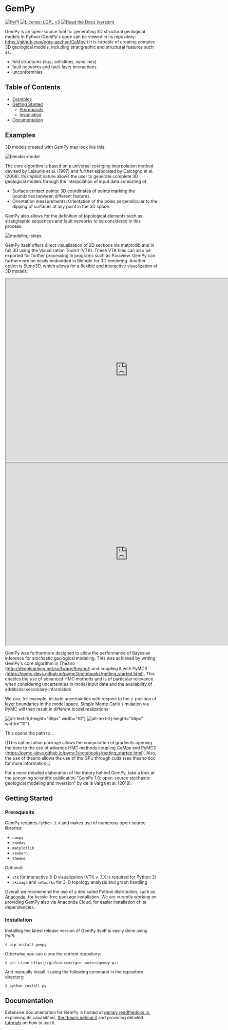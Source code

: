 # GemPy

[![PyPI](https://img.shields.io/badge/pypi-v0.9-yellow.svg)]()
[![License: LGPL v3](https://img.shields.io/badge/License-LGPL%20v3-blue.svg)]()
[![Read the Docs (version)](https://img.shields.io/readthedocs/pip/stable.svg)]()

GemPy is an open-source tool for generating 3D structural geological models in Python (GemPy's code can be viewed in its repository: https://github.com/cgre-aachen/GeMpy.)
It is capable of creating complex 3D geological models,
including stratigraphic and structural features such as:

- fold structures (e.g.: anticlines, synclines)
- fault networks and fault-layer interactions
- unconformities

## Table of Contents

* [Examples](##Examples)
* [Getting Started](##GettingStarted)
    * [Prerequisits](###Prerequisits)
    * [Installation](###Installation)
* [Documentation](##Documentation)


## Examples

3D models created with GemPy may look like this:

![blender-model](docs/source/images/model_examples.png)


The core algorithm is based on a universal cokriging interpolation method devised by
Lajaunie et al. (1997) and further elaborated by Calcagno et al. (2008).
Its implicit nature allows the user to generate complete 3D geological models
through the interpolation of input data consisting of:

- Surface contact points: 3D coordinates of points marking the boundaries between different features.
- Orientation measurements: Orientation of the poles perpendicular to the dipping of surfaces at any point in the 3D space.

GemPy also allows for the definition of topological elements such as stratigraphic sequences and fault networks to be considered in this process.

![modeling-steps](docs/source/images/modeling_principle.png)


GemPy itself offers direct visualization of 2D sections via matplotlib
and in full 3D using the Visualization Toolkit (VTK). These VTK files can also be exported
for further processing in programs such as Paraview. GemPy can furthermore be easily
embedded in Blender for 3D rendering.
Another option is Steno3D, which allows for a flexible and interactive visualization of 3D models:

<div style="margin-top:10px;">
  <iframe src="https://steno3d.com/embed/A747sS50WZZu75yEm8Yi" width="800" height="600"></iframe>
</div>

<iframe src="https://steno3d.com/embed/A747sS50WZZu75yEm8Yi" width="800" height="600"></iframe>


GemPy was furthermore designed to allow the performance of
Bayesian inference for stochastic geological modeling. This was achieved by writing GemPy's core algorithm
in Theano (http://deeplearning.net/software/theano/) and coupling it with PyMC3 (https://pymc-devs.github.io/pymc3/notebooks/getting_started.html).
This enables the use of advanced HMC methods and is of particular relevance when considering
uncertainties in model input data and the availability of additional secondary information.

We can, for example, include uncertainties with respect to the z-position of layer boundaries
in the model space. Simple Monte Carlo simulation via PyMC will then result in different model realizations:

![alt-text-1](docs/source/images/gempy_zunc.png){:height="36px" width="10"} ![alt-text-2](docs/source/images/model_wobble.gif){:height="36px" width="10"}

This opens the path to...

((This optimization package allows the computation
of gradients opening the door to the use of advance HMC methods
coupling GeMpy and PyMC3 (https://pymc-devs.github.io/pymc3/notebooks/getting_started.html).
Also, the use of theano allows the use of the GPU through cuda (see theano doc for more information).)

For a more detailed elaboration of the theory behind GemPy, take a look at the upcoming scientific publication
"GemPy 1.0: open-source stochastic geological modeling and inversion" by de la Varga et al. (2018).


## Getting Started

### Prerequisits

GemPy requires `Python 3.X` and makes use of numerous open-source libraries:

* `numpy`
* `pandas`
* `matplotlib`
* `seaborn`
* `theano`

Optional:

* `vtk` for interactive 3-D visualization (VTK v. 7.X is required for Python 3)
* `skimage` and `networkx` for 3-D topology analysis and graph handling

Overall we recommend the use of a dedicated Python distribution, such as 
[Anaconda](https://www.continuum.io/what-is-anaconda), for hassle-free package installation. 
We are curently working on providing GemPy also via Anaconda Cloud, for easier installation of 
its dependencies.

### Installation

Installing the latest release version of GemPy itself is easily done using PyPI:

`$ pip install gempy`

Otherwise you can clone the current repository:

`$ git clone https://github.com/cgre-aachen/gempy.git`

And manually install it using the following command in the repository directory:

`$ python install.py`

## Documentation

Extensive documentation for GemPy is hosted at [gempy.readthedocs.io](http://gempy.readthedocs.io/),
explaining its capabilities, [the theory behind it](http://gempy.readthedocs.io/Kriging.html) and 
 providing detailed [tutorials](http://gempy.readthedocs.io/tutorial.html) on how to use it.